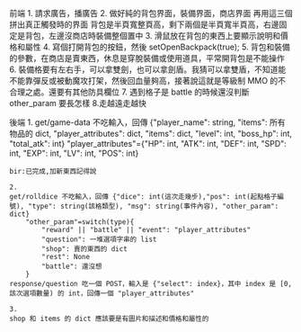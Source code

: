 前端
    1. 請求廣告，播廣告
    2. 做好純的背包界面，裝備界面，商店界面
       再用這三個拼出真正觸發時的界面
       背包是半頁寬整頁高，剩下兩個是半頁寬半頁高，右邊固定是背包，左邊沒商店時裝備整個置中
    3. 滑鼠放在背包的東西上要顯示說明和價格和屬性
    4. 寫個打開背包的按鈕，然後 setOpenBackpack(true);
    5. 背包和裝備的參數，在商店是賣東西，休息是穿脫裝備或使用道具，平常開背包是不能操作
    6. 裝備格要有左右手，可以拿雙劍，也可以拿劍盾。我猜可以拿雙盾，不知道能不能靠彈反或被動魔攻打架，然後回血量夠高，接著說這就是等級制
       MMO 的不合理之處。還要有其他防具欄位
    7. 遇到格子是 battle 的時候還沒判斷 other_param 要長怎樣
    8.走越遠走越快

後端
    1. 
    get/game-data 不吃輸入，回傳 {"player_name": string, "items": 所有物品的 dict, "player_attributes": dict, "items": dict, "level": int, "boss_hp": int, "total_atk": int}
        "player_attributes"={"HP": int, "ATK": int, "DEF": int, "SPD": int, "EXP": int, "LV": int, "POS": int}
    
    bir:已完成,加新東西記得說
    
    2.
    get/rolldice 不吃輸入，回傳 {"dice": int(這次走幾步),"pos": int(起點格子編號), "type": string(該格類型), "msg": string(事件內容), "other_param": dict}
        "other_param"=switch(type){
            "reward" || "battle" || "event": "player_attributes"
            "question": 一堆選項字串的 list
            "shop": 賣的東西的 dict
            "rest": None
            "battle": 還沒想
        }
    response/question 吃一個 POST，輸入是 {"select": index}，其中 index 是 [0, 該次選項數量) 的 int，回傳一個 "player_attributes"

    3.
    shop 和 items 的 dict 應該要是有圖片和描述和價格和屬性的